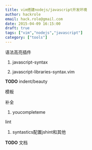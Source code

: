 ```yaml
---
title: vim搭建nodejs/javascript开发环境
author: hackrole
email: hack.role@gmail.com
date: 2015-04-09 16:15:00
draft: true
tags: ["vim","nodejs","javascript"]
category: ["tools"]
---
```





语法高亮插件

1) javascript-syntax

2) javascript-libraries-syntax.vim

**TODO** indent/beauty

模板

补全

1) youcompleteme

lint

1) syntastics配置jshint和其他

**TODO** 文档
